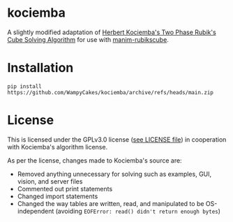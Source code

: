 # kociemba
A slightly modified adaptation of [Herbert Kociemba's Two Phase Rubik's Cube Solving Algorithm](https://github.com/hkociemba/RubiksCube-TwophaseSolver) for use with [manim-rubikscube](https://github.com/WampyCakes/manim-rubikscube).

# Installation
`pip install https://github.com/WampyCakes/kociemba/archive/refs/heads/main.zip`

# License
This is licensed under the GPLv3.0 license ([see LICENSE file](https://github.com/WampyCakes/kociemba/blob/main/LICENSE)) in cooperation with Kociemba's algorithm license.

As per the license, changes made to Kociemba's source are:


* Removed anything unnecessary for solving such as examples, GUI, vision, and server files
* Commented out print statements
* Changed import statements
* Changed the way tables are written, read, and manipulated to be OS-independent (avoiding `EOFError: read() didn't return enough bytes`)